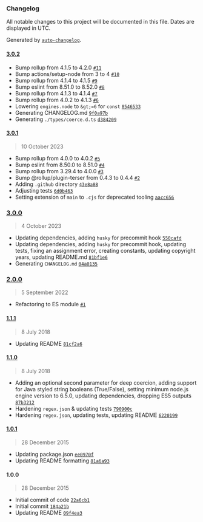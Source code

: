 ### Changelog

All notable changes to this project will be documented in this file. Dates are displayed in UTC.

Generated by [`auto-changelog`](https://github.com/CookPete/auto-changelog).

#### [3.0.2](https://github.com/avoidwork/tiny-coerce/compare/3.0.1...3.0.2)

- Bump rollup from 4.1.5 to 4.2.0 [`#11`](https://github.com/avoidwork/tiny-coerce/pull/11)
- Bump actions/setup-node from 3 to 4 [`#10`](https://github.com/avoidwork/tiny-coerce/pull/10)
- Bump rollup from 4.1.4 to 4.1.5 [`#9`](https://github.com/avoidwork/tiny-coerce/pull/9)
- Bump eslint from 8.51.0 to 8.52.0 [`#8`](https://github.com/avoidwork/tiny-coerce/pull/8)
- Bump rollup from 4.1.3 to 4.1.4 [`#7`](https://github.com/avoidwork/tiny-coerce/pull/7)
- Bump rollup from 4.0.2 to 4.1.3 [`#6`](https://github.com/avoidwork/tiny-coerce/pull/6)
- Lowering `engines.node` to `&gt;=6` for `const` [`8546533`](https://github.com/avoidwork/tiny-coerce/commit/85465336dc925ba1a1c24c424d9a1eaf66eca44f)
- Generating CHANGELOG.md [`9f0a97b`](https://github.com/avoidwork/tiny-coerce/commit/9f0a97b6951506dd0a65df8175b49db29f4dbc95)
- Generating `./types/coerce.d.ts` [`d384209`](https://github.com/avoidwork/tiny-coerce/commit/d384209b0ec87d6f0a417a18240097b89b77a1f8)

#### [3.0.1](https://github.com/avoidwork/tiny-coerce/compare/3.0.0...3.0.1)

> 10 October 2023

- Bump rollup from 4.0.0 to 4.0.2 [`#5`](https://github.com/avoidwork/tiny-coerce/pull/5)
- Bump eslint from 8.50.0 to 8.51.0 [`#4`](https://github.com/avoidwork/tiny-coerce/pull/4)
- Bump rollup from 3.29.4 to 4.0.0 [`#3`](https://github.com/avoidwork/tiny-coerce/pull/3)
- Bump @rollup/plugin-terser from 0.4.3 to 0.4.4 [`#2`](https://github.com/avoidwork/tiny-coerce/pull/2)
- Adding `.github` directory [`43e8a88`](https://github.com/avoidwork/tiny-coerce/commit/43e8a88ac695a371a598748382d2a0ea7fd0c42b)
- Adjusting tests [`6d0b463`](https://github.com/avoidwork/tiny-coerce/commit/6d0b463755e57fe05f1ce84cc3f55e865e960ade)
- Setting extension of `main` to `.cjs` for deprecated tooling [`aacc656`](https://github.com/avoidwork/tiny-coerce/commit/aacc656596b2bc6b2d07a811ff90254658c6bd4c)

### [3.0.0](https://github.com/avoidwork/tiny-coerce/compare/2.0.0...3.0.0)

> 4 October 2023

- Updating dependencies, adding `husky` for precommit hook [`550cafd`](https://github.com/avoidwork/tiny-coerce/commit/550cafdaaabe4934ba1d07b9e467dd449491e415)
- Updating dependencies, adding `husky` for precommit hook, updating tests, fixing an assignment error, creating constants, updating copyright years, updating README.md [`81bf1e6`](https://github.com/avoidwork/tiny-coerce/commit/81bf1e6269081a9cc10b72b1bca81133f26f0a40)
- Generating `CHANGELOG.md` [`04a0135`](https://github.com/avoidwork/tiny-coerce/commit/04a0135a8b278d02ecc0504ec80a64990845e0ab)

### [2.0.0](https://github.com/avoidwork/tiny-coerce/compare/1.1.1...2.0.0)

> 5 September 2022

- Refactoring to ES module [`#1`](https://github.com/avoidwork/tiny-coerce/pull/1)

#### [1.1.1](https://github.com/avoidwork/tiny-coerce/compare/1.1.0...1.1.1)

> 8 July 2018

- Updating README [`81cf2a6`](https://github.com/avoidwork/tiny-coerce/commit/81cf2a68162844a497193148083fdd756ad0fbc4)

#### [1.1.0](https://github.com/avoidwork/tiny-coerce/compare/1.0.1...1.1.0)

> 8 July 2018

- Adding an optional second parameter for deep coercion, adding support for Java styled string booleans (True/False), setting minimum node.js engine version to 6.5.0, updating dependencies, dropping ES5 outputs [`87b3212`](https://github.com/avoidwork/tiny-coerce/commit/87b32129feaba32d5824dfdb13e7578548d13e05)
- Hardening `regex.json` & updating tests [`790900c`](https://github.com/avoidwork/tiny-coerce/commit/790900ca8b5c939c61dfcaf2bb4d6c36c821ed91)
- Hardening `regex.json`, updating tests, updating README [`6220199`](https://github.com/avoidwork/tiny-coerce/commit/6220199e192eb8bb0809ca0f6a08be650eb80329)

#### [1.0.1](https://github.com/avoidwork/tiny-coerce/compare/1.0.0...1.0.1)

> 28 December 2015

- Updating package.json [`ee0970f`](https://github.com/avoidwork/tiny-coerce/commit/ee0970f0370f0da231f10ddd6e43e16c61eefe4c)
- Updating README formatting [`81a6a93`](https://github.com/avoidwork/tiny-coerce/commit/81a6a935b4772801457fd0208d0a50bfc9765151)

#### 1.0.0

> 28 December 2015

- Initial commit of code [`22a6cb1`](https://github.com/avoidwork/tiny-coerce/commit/22a6cb1159d6cabbeda989213248c54b56f7e570)
- Initial commit [`184a21b`](https://github.com/avoidwork/tiny-coerce/commit/184a21b9f30fa233b389febb5bf214f4c6c8ebce)
- Updating README [`09f4ea3`](https://github.com/avoidwork/tiny-coerce/commit/09f4ea3f66af62f3b5bd57f9f6204f535ca55d16)
